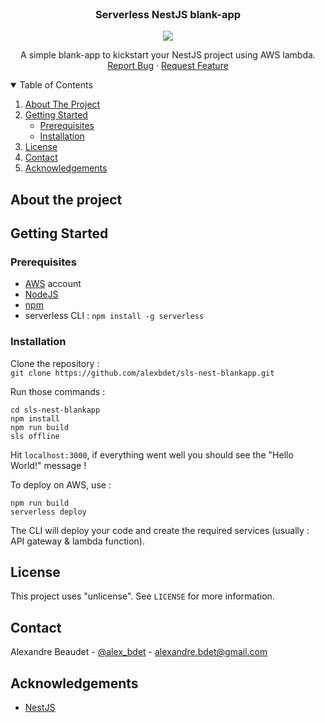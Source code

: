 

<br />
<p align="center">
  <h3 align="center">Serverless NestJS blank-app</h3>
  
  <p align="center">
  <img src="https://i.ibb.co/k9vGNHf/Logo-Makr-3h5n-Cq.png">
</p>
  
  <p align="center">
    A simple blank-app to kickstart your NestJS project using AWS lambda.
    <br />
    <a href="https://github.com/alexbdet/sls-nest-blankapp/issues">Report Bug</a>
    ·
    <a href="https://github.com/alexbdet/sls-nest-blankapp/issues">Request Feature</a>
  </p>
</p>



<details open="open">
  <summary>Table of Contents</summary>
  <ol>
    <li>
      <a href="#about-the-project">About The Project</a>
    </li>
    <li>
      <a href="#getting-started">Getting Started</a>
      <ul>
        <li><a href="#prerequisites">Prerequisites</a></li>
        <li><a href="#installation">Installation</a></li>
      </ul>
    </li>
    <li><a href="#license">License</a></li>
    <li><a href="#contact">Contact</a></li>
    <li><a href="#acknowledgements">Acknowledgements</a></li>
  </ol>
</details>

## About the project

## Getting Started

### Prerequisites
- [AWS](aws.amazon.com) account
- [NodeJS](https://nodejs.org/en/)
- [npm](https://www.npmjs.com/)
- serverless CLI : `npm install -g serverless`

### Installation

Clone the repository :<br/>
```git clone https://github.com/alexbdet/sls-nest-blankapp.git```

Run those commands :
```
cd sls-nest-blankapp
npm install
npm run build
sls offline
```

Hit `localhost:3000`, if everything went well you should see the "Hello World!" message !

To deploy on AWS, use :
```
npm run build
serverless deploy
```
The CLI will deploy your code and create the required services (usually : API gateway & lambda function).

## License

This project uses "unlicense". See `LICENSE` for more information.



## Contact

Alexandre Beaudet - [@alex_bdet](https://twitter.com/alex_bdet) - alexandre.bdet@gmail.com


## Acknowledgements
* [NestJS](nestjs.com)
